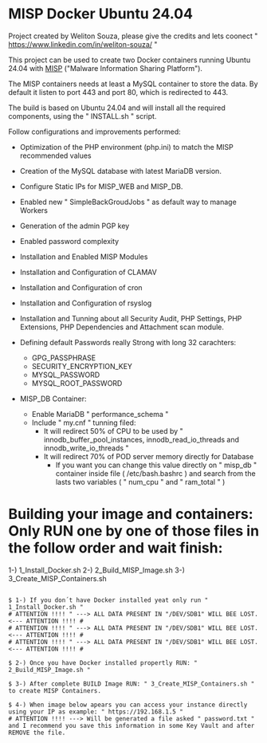 MISP Docker Ubuntu 24.04
========================

Project created by Weliton Souza, please give the credits and lets coonect " https://www.linkedin.com/in/weliton-souza/ "

This project can be used to create two Docker containers running Ubuntu 24.04 with [MISP](http://www.misp-project.org) ("Malware Information Sharing Platform").

The MISP containers needs at least a MySQL container to store the data. By default it listen to port 443 and port 80, which is redirected to 443.

The build is based on Ubuntu 24.04 and will install all the required components, using the " INSTALL.sh " script. 

Follow configurations and improvements performed:

* Optimization of the PHP environment (php.ini) to match the MISP recommended values
* Creation of the MySQL database with latest MariaDB version.
* Configure Static IPs for MISP_WEB and MISP_DB.
* Enabled new " SimpleBackGroudJobs " as default way to manage Workers 
* Generation of the admin PGP key
* Enabled password complexity
* Installation and Enabled MISP Modules
* Installation and Configuration of CLAMAV
* Installation and Configuration of cron
* Installation and Configuration of rsyslog
* Installation and Tunning about all Security Audit, PHP Settings, PHP Extensions, PHP Dependencies and Attachment scan module.
* Defining default Passwords really Strong with long 32 carachters:
    *  GPG_PASSPHRASE
    *  SECURITY_ENCRYPTION_KEY
    *  MYSQL_PASSWORD
    *  MYSQL_ROOT_PASSWORD

* MISP_DB Container:
    - Enable MariaDB " performance_schema "
    - Include " my.cnf " tunning filed:
        * It will redirect 50% of CPU to be used by " innodb_buffer_pool_instances, innodb_read_io_threads and innodb_write_io_threads "
        * It will redirect 70% of POD server memory directly for Database
            - If you want you can change this value directly on " misp_db " container inside file ( /etc/bash.bashrc ) and search from the lasts two variables ( " num_cpu " and " ram_total " )

# Building your image and containers: Only RUN one by one of those files in the follow order and wait finish:

1-) 1_Install_Docker.sh
2-) 2_Build_MISP_Image.sh
3-) 3_Create_MISP_Containers.sh

```

$ 1-) If you don´t have Docker installed yeat only run " 1_Install_Docker.sh "
# ATTENTION !!!! " ---> ALL DATA PRESENT IN "/DEV/SDB1" WILL BEE LOST. <--- ATTENTION !!!! #
# ATTENTION !!!! " ---> ALL DATA PRESENT IN "/DEV/SDB1" WILL BEE LOST. <--- ATTENTION !!!! #
# ATTENTION !!!! " ---> ALL DATA PRESENT IN "/DEV/SDB1" WILL BEE LOST. <--- ATTENTION !!!! #
 
$ 2-) Once you have Docker installed propertly RUN: " 2_Build_MISP_Image.sh "

$ 3-) After complete BUILD Image RUN: " 3_Create_MISP_Containers.sh " to create MISP Containers.

$ 4-) When image below apears you can access your instance directly using your IP as example: " https://192.168.1.5 "
# ATTENTION !!!! ---> Will be generated a file asked " password.txt " and I recommend you save this information in some Key Vault and after REMOVE the file.
